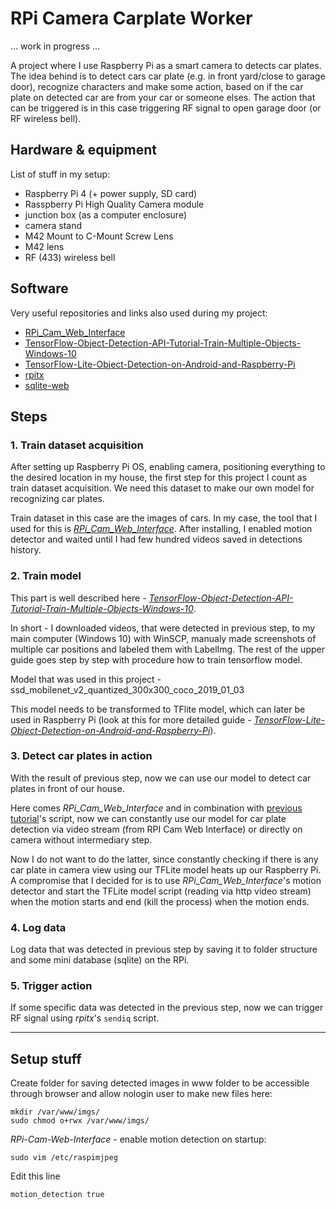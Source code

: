 # RPi Camera Carplate Worker

... work in progress ...

A project where I use Raspberry Pi as a smart camera to detects car plates. The idea behind is to detect cars car plate (e.g. in front yard/close to garage door), recognize characters and make some action, based on if the car plate on detected car are from your car or someone elses. The action that can be triggered is in this case triggering RF signal to open garage door (or RF wireless bell).

## Hardware & equipment

List of stuff in my setup:
* Raspberry Pi 4 (+ power supply, SD card)
* Rasspberry Pi High Quality Camera module
* junction box (as a computer enclosure)
* camera stand
* M42 Mount to C-Mount Screw Lens
* M42 lens
* RF (433) wireless bell


## Software

Very useful repositories and links also used during my project:
* [RPi_Cam_Web_Interface](https://github.com/silvanmelchior/RPi_Cam_Web_Interface)
* [
TensorFlow-Object-Detection-API-Tutorial-Train-Multiple-Objects-Windows-10](https://github.com/EdjeElectronics/TensorFlow-Object-Detection-API-Tutorial-Train-Multiple-Objects-Windows-10)
* [TensorFlow-Lite-Object-Detection-on-Android-and-Raspberry-Pi](https://github.com/EdjeElectronics/TensorFlow-Lite-Object-Detection-on-Android-and-Raspberry-Pi)
* [rpitx](https://github.com/F5OEO/rpitx)
* [sqlite-web](https://github.com/coleifer/sqlite-web)


## Steps

### 1. Train dataset acquisition

After setting up Raspberry Pi OS, enabling camera, positioning everything to the desired location in my house, the first step for this project I count as train dataset acquisition. We need this dataset to make our own model for recognizing car plates.

Train dataset in this case are the images of cars. In my case, the tool that I used for this is [_RPi_Cam_Web_Interface_](https://github.com/silvanmelchior/RPi_Cam_Web_Interface). After installing, I enabled motion detector and waited until I had few hundred videos saved in detections history.

### 2. Train model

This part is well described here - [
_TensorFlow-Object-Detection-API-Tutorial-Train-Multiple-Objects-Windows-10_](https://github.com/EdjeElectronics/TensorFlow-Object-Detection-API-Tutorial-Train-Multiple-Objects-Windows-10).

In short - I downloaded videos, that were detected in previous step, to my main computer (Windows 10) with WinSCP, manualy made screenshots of multiple car positions and labeled them with LabelImg. The rest of the upper guide goes step by step with procedure how to train tensorflow model.

Model that was used in this project - ssd_mobilenet_v2_quantized_300x300_coco_2019_01_03

This model needs to be transformed to TFlite model, which can later be used in Raspberry Pi (look at this for more detailed guide - [_TensorFlow-Lite-Object-Detection-on-Android-and-Raspberry-Pi_](https://github.com/EdjeElectronics/TensorFlow-Lite-Object-Detection-on-Android-and-Raspberry-Pi)).

### 3. Detect car plates in action

With the result of previous step, now we can use our model to detect car plates in front of our house.

Here comes _RPi_Cam_Web_Interface_ and in combination with [previous tutorial](https://github.com/EdjeElectronics/TensorFlow-Lite-Object-Detection-on-Android-and-Raspberry-Pi)'s script, now we can constantly use our model for car plate detection via video stream (from RPI Cam Web Interface) or directly on camera without intermediary step.

Now I do not want to do the latter, since constantly checking if there is any car plate in camera view using our TFLite model heats up our Raspberry Pi. A compromise that I decided for is to use _RPi_Cam_Web_Interface_'s motion detector and start the TFLite model script (reading via http video stream) when the motion starts and end (kill the process) when the motion ends.

### 4. Log data

Log data that was detected in previous step by saving it to folder structure and some mini database (sqlite) on the RPi.

### 5. Trigger action

If some specific data was detected in the previous step, now we can trigger RF signal using *rpitx*'s `sendiq` script.

---

## Setup stuff

Create folder for saving detected images in www folder to be accessible through browser and allow nologin user to make new files here:
```
mkdir /var/www/imgs/
sudo chmod o+rwx /var/www/imgs/
```

*RPi-Cam-Web-Interface* - enable motion detection on startup:
```
sudo vim /etc/raspimjpeg
```
Edit this line
```
motion_detection true
```


